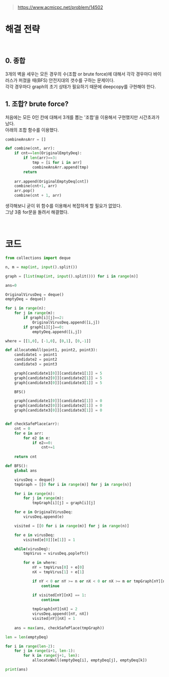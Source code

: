 > [ https://www.acmicpc.net/problem/14502 ]( https://www.acmicpc.net/problem/14502 )   

# 해결 전략

</br>

## 0. 종합
3개의 벽을 세우는 모든 경우의 수(조합 or brute force)에 대해서 각각 경우마다 바이러스가 퍼졌을 때(BFS) 안전지대의 갯수를 구하는 문제이다.  
각각 경우마다 graph의 초기 상태가 필요하기 때문에 deepcopy를 구현해야 한다.

## 1.  조합? brute force?
처음에는 모든 0인 칸에 대해서 3개를 뽑는 '조합'을 이용해서 구현했지만 시간초과가 났다.  
아래의 조합 함수를 이용했다.  

```python
combineAnsArr = []

def combine(cnt, arr):
    if cnt==len(OriginalEmptyDeq):
        if len(arr)==3:
            tmp = [i for i in arr]
            combineAnsArr.append(tmp)
        return
    
    arr.append(OriginalEmptyDeq[cnt])
    combine(cnt+1, arr)
    arr.pop()
    combine(cnt + 1, arr)
```

생각해보니 굳이 위 함수를 이용해서 복잡하게 할 필요가 없었다.  
그냥 3중 for문을 돌려서 해결했다.

</br>

# 코드

```python
from collections import deque

n, m = map(int, input().split())

graph = [list(map(int, input().split())) for i in range(n)]

ans=0

OriginalVirusDeq = deque()
emptyDeq = deque()

for i in range(n):
    for j in range(m):
        if graph[i][j]==2:
            OriginalVirusDeq.append([i,j])
        if graph[i][j]==0:
            emptyDeq.append([i,j])

where = [[1,0], [-1,0], [0,1], [0,-1]]

def allocateWall(point1, point2, point3):
    candidate1 = point1
    candidate2 = point2
    candidate3 = point3

    graph[candidate1[0]][candidate1[1]] = 5
    graph[candidate2[0]][candidate2[1]] = 5
    graph[candidate3[0]][candidate3[1]] = 5

    BFS()

    graph[candidate1[0]][candidate1[1]] = 0
    graph[candidate2[0]][candidate2[1]] = 0
    graph[candidate3[0]][candidate3[1]] = 0


def checkSafePlace(arr):
    cnt = 0
    for e in arr:
        for e2 in e:
            if e2==0:
                cnt+=1
    
    return cnt

def BFS():
    global ans

    virusDeq = deque()
    tmpGraph = [[0 for i in range(m)] for j in range(n)]

    for i in range(n):
        for j in range(m):
            tmpGraph[i][j] = graph[i][j]

    for e in OriginalVirusDeq:
        virusDeq.append(e)

    visited = [[0 for i in range(m)] for j in range(n)]

    for e in virusDeq:
        visited[e[0]][e[1]] = 1

    while(virusDeq):
        tmpVirus = virusDeq.popleft()

        for e in where:
            nY = tmpVirus[0] + e[0]
            nX = tmpVirus[1] + e[1]

            if nY < 0 or nY >= n or nX < 0 or nX >= m or tmpGraph[nY][nX] != 0:
                continue

            if visited[nY][nX] == 1:
                continue
            
            tmpGraph[nY][nX] = 2
            virusDeq.append([nY, nX])
            visited[nY][nX] = 1
            
    ans = max(ans, checkSafePlace(tmpGraph))

len = len(emptyDeq)

for i in range(len-2):
    for j in range(i+1, len-1):
        for k in range(j+1, len):
            allocateWall(emptyDeq[i], emptyDeq[j], emptyDeq[k])

print(ans)
```